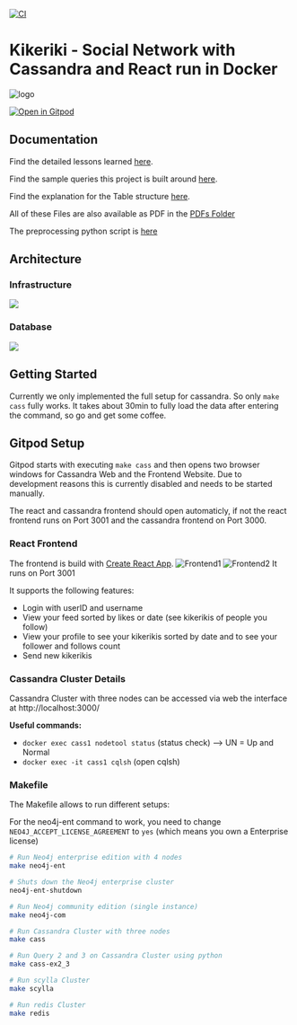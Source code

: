 [![CI](https://github.com/Miracle-Fruit/distributed-nosqldb/actions/workflows/main.yml/badge.svg?branch=main)](https://github.com/Miracle-Fruit/distributed-nosqldb/actions/workflows/main.yml)

# Kikeriki - Social Network with Cassandra and React run in Docker 

![logo](logo.png)

[![Open in Gitpod](https://gitpod.io/button/open-in-gitpod.svg)](https://gitpod.io/#https://github.com/Miracle-Fruit/distributed-nosqldb)

## Documentation

Find the detailed lessons learned [here](lessons-learned.md).

Find the sample queries this project is built around [here](./cassandra/README.md).

Find the explanation for the Table structure [here](structure.md).


All of these Files are also available as PDF in the [PDFs Folder ](./pdfs/)

The preprocessing python script is [here](./cassandra/startup/setup/cleaning.py) 



## Architecture

### Infrastructure

![](architecture-infra.png)

### Database

![](architecture-cass.png)

## Getting Started
Currently we only implemented the full setup for cassandra. So only ```make cass``` fully works. It takes about 30min to fully load the data after entering the command, so go and get some coffee.



## Gitpod Setup

Gitpod starts with executing `make cass` and then opens two browser windows for Cassandra Web and the Frontend Website. Due to development reasons this is currently disabled and needs to be started manually.

The react and cassandra frontend should open automaticly, if not the react frontend runs on Port 3001 and the cassandra frontend on Port 3000. 

### React Frontend

The frontend is build with [Create React App](https://github.com/facebook/create-react-app).
![Frontend1](./frontend1.png)
![Frontend2](./frontend2.png)
It runs on Port 3001

It supports the following features:
* Login with userID and username
* View your feed sorted by likes or date (see kikerikis of people you follow)
* View your profile to see your kikerikis sorted by date and to see your follower and follows count
* Send new kikerikis



### Cassandra Cluster Details

Cassandra Cluster with three nodes can be accessed via web the interface at http://localhost:3000/

**Useful commands:**
* `docker exec cass1 nodetool status` (status check) --> UN = Up and Normal
* `docker exec -it cass1 cqlsh` (open cqlsh)


### Makefile 
The Makefile allows to run different setups:

For the neo4j-ent command to work, you need to change ```NEO4J_ACCEPT_LICENSE_AGREEMENT``` to ```yes``` (which means you own a Enterprise license)
```bash
# Run Neo4j enterprise edition with 4 nodes
make neo4j-ent

# Shuts down the Neo4j enterprise cluster
neo4j-ent-shutdown

# Run Neo4j community edition (single instance)
make neo4j-com

# Run Cassandra Cluster with three nodes
make cass

# Run Query 2 and 3 on Cassandra Cluster using python
make cass-ex2_3

# Run scylla Cluster
make scylla

# Run redis Cluster
make redis
```
